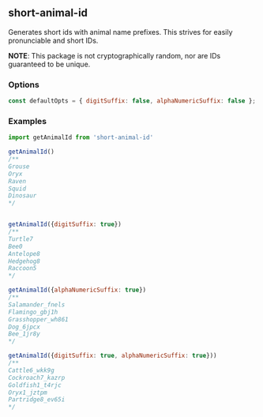 ## short-animal-id

Generates short ids with animal name prefixes. This strives for easily pronunciable and short IDs.

**NOTE**: This package is not cryptographically random, nor are IDs guaranteed to be unique.

### Options

```js
const defaultOpts = { digitSuffix: false, alphaNumericSuffix: false };
```

### Examples

```js
import getAnimalId from 'short-animal-id'

getAnimalId()
/**
Grouse
Oryx
Raven
Squid
Dinosaur
*/


getAnimalId({digitSuffix: true})
/**
Turtle7
Bee0
Antelope8
Hedgehog8
Raccoon5
*/

getAnimalId({alphaNumericSuffix: true})
/**
Salamander_fnels
Flamingo_gbj1h
Grasshopper_wh861
Dog_6jpcx
Bee_1jr8y
*/

getAnimalId({digitSuffix: true, alphaNumericSuffix: true}))
/**
Cattle6_wkk9g
Cockroach7_kazrp
Goldfish1_t4rjc
Oryx1_jztpm
Partridge8_ev65i
*/
```
